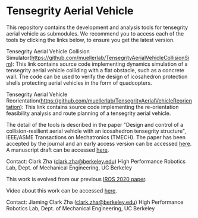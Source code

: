 # Tensegrity Aerial Vehicle

This repository contains the development and analysis tools for tensegrity aerial vehicle as submodules. We recommend you to access each of the tools by clicking the links below, to ensure you get the latest version.

Tensegrity Aerial Vehicle Collision Simulator(https://github.com/muellerlab/TensegrityAerialVehicleCollisionSim): This link contains source code implementing dynamics simulation of a tensegrity aerial vehicle colliding with a flat obstacle, such as a concrete wall. The code can be used to verify the design of icosahedron protection shells protecting aerial vehicles in the form of quadcopters.

Tensegrity Aerial Vehicle Reorientation(https://github.com/muellerlab/TensegrityAerialVehicleReorientation): This link contains source code implementing the re-orientation feasibility analysis and route planning of a tensegrity aerial vehicle.

The detail of the tools is described in the paper "Design and control of a collision-resilient aerial vehicle with an icosahedron tensegrity structure", IEEE/ASME Transactions on Mechatronics (TMECH). The paper has been accepted by the journal and an early access version can be accessed [here](https://ieeexplore.ieee.org/document/10386075/). A manuscript draft can be accessed [here](https://hiperlab.berkeley.edu/wp-content/uploads/2023/06/TensegrityAerialVehicle.pdf). 

Contact: Clark Zha (clark.zha@berkeley.edu)
High Performance Robotics Lab, Dept. of Mechanical Engineering, UC Berkeley

This work is evolved from our previous [IROS 2020 paper](https://ieeexplore.ieee.org/document/9341236).

Video about this work can be accessed [here](https://youtu.be/XsLVRd2nMd0).

Contact: Jiaming Clark Zha (clark.zha@berkeley.edu)
High Performance Robotics Lab, Dept. of Mechanical Engineering, UC Berkeley
